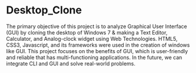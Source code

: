# Desktop_Clone
The primary objective of this project is to analyze Graphical User Interface (GUI) by cloning the desktop of Windows 7 &amp; making a Text Editor, Calculator, and Analog-clock widget using Web Technologies.  HTML5, CSS3, Javascript, and its frameworks were used in the creation of windows like GUI. This project focuses on the benefits of GUI, which is user-friendly and reliable that has multi-functioning applications. In the future, we can integrate CLI and GUI and solve real-world problems.
